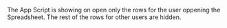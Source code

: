 The App Script is showing on open only the rows for the user oppening the Spreadsheet.
The rest of the rows for other users are hidden.
